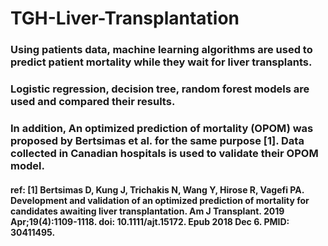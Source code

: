 # TGH-Liver-Transplantation
### Using patients data, machine learning algorithms are used to predict patient mortality while they wait for liver transplants.
### Logistic regression, decision tree, random forest models are used and compared their results.

### In addition, An optimized prediction of mortality (OPOM) was proposed by Bertsimas et al. for the same purpose [1]. Data collected in Canadian hospitals is used to validate their OPOM model.

#### ref: [1] Bertsimas D, Kung J, Trichakis N, Wang Y, Hirose R, Vagefi PA. Development and validation of an optimized prediction of mortality for candidates awaiting liver transplantation. Am J Transplant. 2019 Apr;19(4):1109-1118. doi: 10.1111/ajt.15172. Epub 2018 Dec 6. PMID: 30411495.
